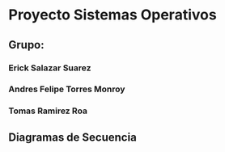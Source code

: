 # Proyecto Sistemas Operativos

## Grupo:

### __Erick Salazar Suarez__
### __Andres Felipe Torres Monroy__
### __Tomas Ramirez Roa__

## Diagramas de Secuencia

```mermaid


```
